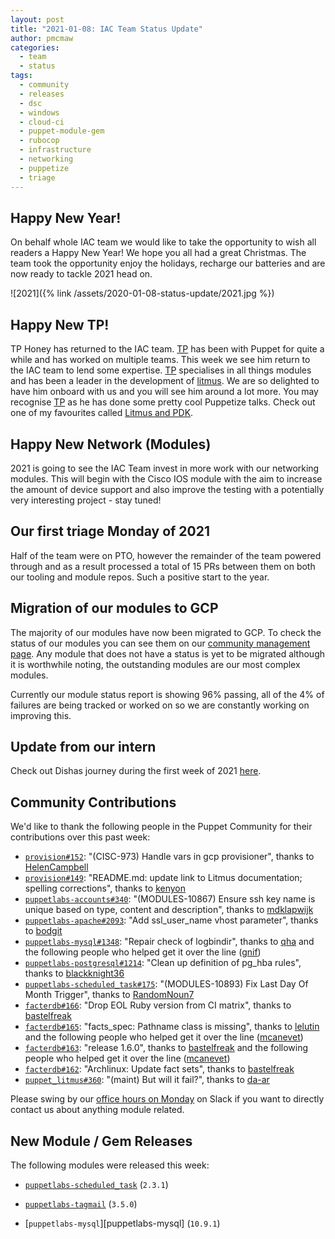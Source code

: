 ```yaml
---
layout: post
title: "2021-01-08: IAC Team Status Update"
author: pmcmaw
categories:
  - team
  - status
tags:
  - community
  - releases
  - dsc
  - windows
  - cloud-ci
  - puppet-module-gem
  - rubocop
  - infrastructure
  - networking
  - puppetize
  - triage
---
```


## Happy New Year!

On behalf whole IAC team we would like to take the opportunity to wish all readers a Happy New Year! We hope you all had a great Christmas. The team took the opportunity enjoy the holidays, recharge our batteries and are now ready to tackle 2021 head on.

![2021]({% link /assets/2020-01-08-status-update/2021.jpg %})

## Happy New TP!

TP Honey has returned to the IAC team. [TP][TP] has been with Puppet for quite a while and has worked on multiple teams. This week we see him return to the IAC team to lend some expertise. [TP][TP] specialises in all things modules and has been a leader in the development of [litmus][litmus]. We are so delighted to have him onboard with us and you will see him around a lot more. You may recognise [TP][TP] as he has done some pretty cool Puppetize talks. Check out one of my favourites called [Litmus and PDK][litmus_and_pdk].

## Happy New Network (Modules)

2021 is going to see the IAC Team invest in more work with our networking modules. This will begin with the Cisco IOS module with the aim to increase the amount of device support and also improve the testing with a potentially very interesting project - stay tuned!

## Our first triage Monday of 2021

Half of the team were on PTO, however the remainder of the team powered through and as a result processed a total of 15 PRs between them on both our tooling and module repos. Such a positive start to the year.

## Migration of our modules to GCP

The majority of our modules have now been migrated to GCP. To check the status of our modules you can see them on our [community management page][community_management]. Any module that does not have a status is yet to be migrated although it is worthwhile noting, the outstanding modules are our most complex modules.

Currently our module status report is showing 96% passing, all of the 4% of failures are being tracked or worked on so we are constantly working on improving this.

## Update from our intern

Check out Dishas journey during the first week of 2021 [here](https://puppetlabs.github.io/iac/docs/life_of_intern.html).

## Community Contributions

We'd like to thank the following people in the Puppet Community for their contributions over this past week:

- [`provision#152`][provision-pr-152]: "(CISC-973) Handle vars in gcp provisioner", thanks to [HelenCampbell][HelenCampbell]
- [`provision#149`][provision-pr-149]: "README.md: update link to Litmus documentation; spelling corrections", thanks to [kenyon][kenyon]
- [`puppetlabs-accounts#340`][puppetlabs-accounts-pr-340]: "(MODULES-10867) Ensure ssh key name is unique based on type, content and description", thanks to [mdklapwijk][mdklapwijk]
- [`puppetlabs-apache#2093`][puppetlabs-apache-pr-2093]: "Add ssl_user_name vhost parameter", thanks to [bodgit][bodgit]
- [`puppetlabs-mysql#1348`][puppetlabs-mysql-pr-1348]: "Repair check of logbindir", thanks to [qha][qha] and the following people who helped get it over the line ([gnif][gnif])
- [`puppetlabs-postgresql#1214`][puppetlabs-postgresql-pr-1214]: "Clean up definition of pg_hba rules", thanks to [blackknight36][blackknight36]
- [`puppetlabs-scheduled_task#175`][puppetlabs-scheduled_task-pr-175]: "(MODULES-10893) Fix Last Day Of Month Trigger", thanks to [RandomNoun7][RandomNoun7]
- [`facterdb#166`][facterdb-pr-166]: "Drop EOL Ruby version from CI matrix", thanks to [bastelfreak][bastelfreak]
- [`facterdb#165`][facterdb-pr-165]: "facts_spec: Pathname class is missing", thanks to [lelutin][lelutin] and the following people who helped get it over the line ([mcanevet][mcanevet])
- [`facterdb#163`][facterdb-pr-163]: "release 1.6.0", thanks to [bastelfreak][bastelfreak] and the following people who helped get it over the line ([mcanevet][mcanevet])
- [`facterdb#162`][facterdb-pr-162]: "Archlinux: Update fact sets", thanks to [bastelfreak][bastelfreak]
- [`puppet_litmus#360`][puppet_litmus-pr-360]: "(maint) But will it fail?", thanks to [da-ar][da-ar]

Please swing by our [office hours on Monday](https://puppet.com/community/office-hours/) on Slack if you want to directly contact us about anything module related.

## New Module / Gem Releases

The following modules were released this week:

- [`puppetlabs-scheduled_task`][puppetlabs-scheduled_task] (`2.3.1`)
- [`puppetlabs-tagmail`][puppetlabs-tagmail] (`3.5.0`)
- [`puppetlabs-mysql`][puppetlabs-mysql] (`10.9.1`)

  [puppetlabs-scheduled_task]: https://github.com/puppetlabs/puppetlabs-scheduled_task
  [puppetlabs-tagmail]: https://github.com/puppetlabs/puppetlabs-tagmail/
  [provision-pr-152]: https://github.com/puppetlabs/provision/pull/152
  [HelenCampbell]: https://github.com/HelenCampbell
  [provision-pr-149]: https://github.com/puppetlabs/provision/pull/149
  [kenyon]: https://github.com/kenyon
  [puppetlabs-accounts-pr-340]: https://github.com/puppetlabs/puppetlabs-accounts/pull/340
  [mdklapwijk]: https://github.com/mdklapwijk
  [puppetlabs-apache-pr-2093]: https://github.com/puppetlabs/puppetlabs-apache/pull/2093
  [bodgit]: https://github.com/bodgit
  [puppetlabs-mysql-pr-1348]: https://github.com/puppetlabs/puppetlabs-mysql/pull/1348
  [qha]: https://github.com/qha
  [gnif]: https://github.com/gnif
  [puppetlabs-postgresql-pr-1214]: https://github.com/puppetlabs/puppetlabs-postgresql/pull/1214
  [blackknight36]: https://github.com/blackknight36
  [puppetlabs-scheduled_task-pr-175]: https://github.com/puppetlabs/puppetlabs-scheduled_task/pull/175
  [RandomNoun7]: https://github.com/RandomNoun7
  [facterdb-pr-166]: https://github.com/camptocamp/facterdb/pull/166
  [bastelfreak]: https://github.com/bastelfreak
  [facterdb-pr-165]: https://github.com/camptocamp/facterdb/pull/165
  [lelutin]: https://github.com/lelutin
  [mcanevet]: https://github.com/mcanevet
  [facterdb-pr-163]: https://github.com/camptocamp/facterdb/pull/163
  [facterdb-pr-162]: https://github.com/camptocamp/facterdb/pull/162
  [puppet_litmus-pr-360]: https://github.com/puppetlabs/puppet_litmus/pull/360
  [da-ar]: https://github.com/da-ar
  [litmus]: https://github.com/puppetlabs/puppet_litmus
  [litmus_and_pdk]: https://www.youtube.com/watch?v=FYfR7ZEGHoE
  [community_management]: https://puppetlabs.github.io/community_management/


  [Adrian]:             https://github.com/adrianiurca
  [Ben]:                https://github.com/binford2k
  [Ciaran]:             https://github.com/sanfrancrisko
  [Daiana]:             https://github.com/daianamezdrea
  [Danny]:              https://github.com/carabasdaniel
  [DavidSchmitt]:       https://github.com/DavidS
  [DavidSwan]:          https://github.com/david22swan
  [Disha]:              https://github.com/Disha-maker
  [Lore]:               https://github.com/lionce
  [Michael]:            https://github.com/michaeltlombardi
  [Paula]:              https://github.com/pmcmaw
  [Sheena]:             https://github.com/sheenaajay
  [Supported Modules]:  https://puppetlabs.github.io/iac/modules/
  [Tools]:              https://puppetlabs.github.io/iac/tools/
  [TP]:                 https://github.com/tphoney
